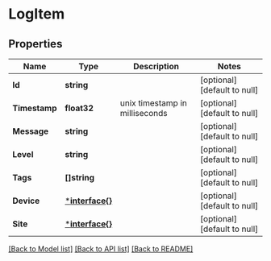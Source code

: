 # LogItem

## Properties
Name | Type | Description | Notes
------------ | ------------- | ------------- | -------------
**Id** | **string** |  | [optional] [default to null]
**Timestamp** | **float32** | unix timestamp in milliseconds | [optional] [default to null]
**Message** | **string** |  | [optional] [default to null]
**Level** | **string** |  | [optional] [default to null]
**Tags** | **[]string** |  | [optional] [default to null]
**Device** | [***interface{}**](interface{}.md) |  | [optional] [default to null]
**Site** | [***interface{}**](interface{}.md) |  | [optional] [default to null]

[[Back to Model list]](../README.md#documentation-for-models) [[Back to API list]](../README.md#documentation-for-api-endpoints) [[Back to README]](../README.md)


